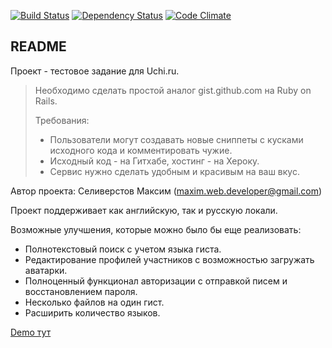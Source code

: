 [![Build Status](https://travis-ci.org/seliverstov-maxim/uchi-ru-rails.svg?branch=master)](https://travis-ci.org/seliverstov-maxim/uchi-ru-rails)
[![Dependency Status](https://gemnasium.com/seliverstov-maxim/uchi-ru-rails.svg)](https://gemnasium.com/seliverstov-maxim/uchi-ru-rails)
[![Code Climate](https://codeclimate.com/github/seliverstov-maxim/uchi-ru-rails/badges/gpa.svg)](https://codeclimate.com/github/seliverstov-maxim/uchi-ru-rails)

## README

Проект - тестовое задание для Uchi.ru.

> Необходимо сделать простой аналог gist.github.com на Ruby on Rails.
>
> Требования:
> - Пользователи могут создавать новые сниппеты с кусками исходного кода и комментировать чужие.
> - Исходный код - на Гитхабе, хостинг - на Хероку.
> - Сервис нужно сделать удобным и красивым на ваш вкус.

Автор проекта: Селиверстов Максим (maxim.web.developer@gmail.com)

Проект поддерживает как английскую, так и русскую локали.

Возможные улучшения, которые можно было бы еще реализовать:
- Полнотекстовый поиск с учетом языка гиста.
- Редактирование профилей участников с возможностью загружать аватарки.
- Полноценный функционал авторизации с отправкой писем и восстановлением пароля.
- Несколько файлов на один гист.
- Расширить количество языков.

[Demo тут](https://uchi-ru.herokuapp.com)
